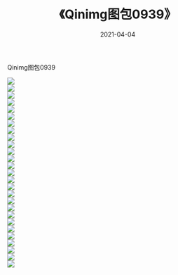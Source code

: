 ﻿---
layout: post
title:  《Qinimg图包0939》
date:   2021-04-04
img: http://imgx.orgx.ga/Qinimg图包/Qinimg图包0939/000.jpg
categories: [美女, 清纯, 唯美]
---

Qinimg图包0939

 ![](http://imgx.orgx.ga/Qinimg图包/Qinimg图包0939/001.jpg) <br>![](http://imgx.orgx.ga/Qinimg图包/Qinimg图包0939/002.jpg) <br>![](http://imgx.orgx.ga/Qinimg图包/Qinimg图包0939/003.jpg) <br>![](http://imgx.orgx.ga/Qinimg图包/Qinimg图包0939/004.jpg) <br>![](http://imgx.orgx.ga/Qinimg图包/Qinimg图包0939/005.jpg) <br>![](http://imgx.orgx.ga/Qinimg图包/Qinimg图包0939/006.jpg) <br>![](http://imgx.orgx.ga/Qinimg图包/Qinimg图包0939/007.jpg) <br>![](http://imgx.orgx.ga/Qinimg图包/Qinimg图包0939/008.jpg) <br>![](http://imgx.orgx.ga/Qinimg图包/Qinimg图包0939/009.jpg) <br>![](http://imgx.orgx.ga/Qinimg图包/Qinimg图包0939/010.jpg) <br>![](http://imgx.orgx.ga/Qinimg图包/Qinimg图包0939/011.jpg) <br>![](http://imgx.orgx.ga/Qinimg图包/Qinimg图包0939/012.jpg) <br>![](http://imgx.orgx.ga/Qinimg图包/Qinimg图包0939/013.jpg) <br>![](http://imgx.orgx.ga/Qinimg图包/Qinimg图包0939/014.jpg) <br>![](http://imgx.orgx.ga/Qinimg图包/Qinimg图包0939/015.jpg) <br>![](http://imgx.orgx.ga/Qinimg图包/Qinimg图包0939/016.jpg) <br>![](http://imgx.orgx.ga/Qinimg图包/Qinimg图包0939/017.jpg) <br>![](http://imgx.orgx.ga/Qinimg图包/Qinimg图包0939/018.jpg) <br>![](http://imgx.orgx.ga/Qinimg图包/Qinimg图包0939/019.jpg) <br>![](http://imgx.orgx.ga/Qinimg图包/Qinimg图包0939/020.jpg) <br>![](http://imgx.orgx.ga/Qinimg图包/Qinimg图包0939/021.jpg) <br>![](http://imgx.orgx.ga/Qinimg图包/Qinimg图包0939/022.jpg) <br>![](http://imgx.orgx.ga/Qinimg图包/Qinimg图包0939/023.jpg) <br>![](http://imgx.orgx.ga/Qinimg图包/Qinimg图包0939/024.jpg) <br>![](http://imgx.orgx.ga/Qinimg图包/Qinimg图包0939/025.jpg) <br>![](http://imgx.orgx.ga/Qinimg图包/Qinimg图包0939/026.jpg) <br>![](http://imgx.orgx.ga/Qinimg图包/Qinimg图包0939/027.jpg) <br>